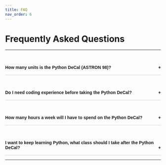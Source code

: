 ```yaml
---
title: FAQ     
nav_order: 6                    
---
```


# Frequently Asked Questions

---

<div class="faq-container">
    <div class="faq-item">
        <div class="faq-question">How many units is the Python DeCal (ASTRON 98)?</div>
        <div class="faq-answer">The Python DeCal is a <strong>2-unit</strong> Pass/No Pass class.</div>
</div>

<div class="faq-container">
    <div class="faq-item">
        <div class="faq-question">Do I need coding experience before taking the Python DeCal?</div>
        <div class="faq-answer">No! We are very welcoming to beginners :) in fact we actually target 
            students with <strong>zero</strong> coding experience. If you have taken previous Java 
            classes or feel confident in your Python skills, then the Python DeCal might not be the 
            best option for you, as it might be too easy. However, if you would like to explore data 
            analysis skills related to fields such as astronomy, physics, and math, then feel free to 
            join in on the fun.
        </div>
</div>

<div class="faq-container">
    <div class="faq-item">
        <div class="faq-question">How many hours a week will I have to spend on the Python DeCal?</div>
        <div class="faq-answer">Most students spend about 5 hours outside of class a week on homework 
            and other assignments for the Python DeCal. However, some students spend as little as 2 
            and as much as 10; it is very much up to the individual student and their individual 
            experience with coding. Expect a slightly higher workload during the weeks leading up to 
            the Final Project.
        </div>
</div>

<div class="faq-container">
    <div class="faq-item">
        <div class="faq-question">I want to keep learning Python, what class should I take after the Python DeCal?</div>
        <div class="faq-answer">After the Python DeCal we recommend exploring classes like Data 8, CS 61A and Physics 77 for other
            introductory coding classes. However, we believe CS 61A contains material beyond what is needed for the astrophysics major
            at UC Berkeley but if you are interested in learning deeper about computer science feel free to take the class. For more advanced
            courses we recommend Data 100, any of the upper-division Astrophysics labs (ASTRON 120, 121, 128) and EPS 109.
        </div>
</div>

---

<style>
    .faq-container {
      max-width: 600px;
      margin: 2rem auto;
      font-family: Arial, sans-serif;
    }

    .faq-item {
      border-bottom: 1px solid #ccc;
      padding: 1rem 0;
    }

    .faq-question {
      cursor: pointer;
      font-weight: bold;
      position: relative;
    }

    .faq-answer {
      display: none;
      margin-top: 0.5rem;
      padding-left: 1rem;
      color: #333;
    }

    .faq-question::after {
      content: "+";
      position: absolute;
      right: 0;
    }

    .faq-question.active::after {
      content: "-";
    }
</style>

<script>
  const questions = document.querySelectorAll('.faq-question');

  questions.forEach(q => {
    q.addEventListener('click', () => {
      q.classList.toggle('active');
      const answer = q.nextElementSibling;
      answer.style.display = answer.style.display === 'block' ? 'none' : 'block';
    });
  });
</script>